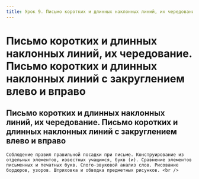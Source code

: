 ```yaml
---
title: Урок 9. Письмо коротких и длинных наклонных линий, их чередование. Письмо коротких и длинных наклонных линий с закруглением влево и вправо
---
```


# Письмо коротких и длинных наклонных линий, их чередование. Письмо коротких и длинных наклонных линий с закруглением влево и вправо

## Письмо коротких и длинных наклонных линий, их чередование. Письмо коротких и длинных наклонных линий с закруглением влево и вправо

<p>
	Соблюдение правил правильной посадки при письме. Конструирование из отдельных элементов, известных учащимся, букв (и). Сравнение элементов письменных и печатных букв. Слого-звуковой анализ слов. Рисование бордюров, узоров. Штриховка и обводка предметных рисунков. <br />
</p>